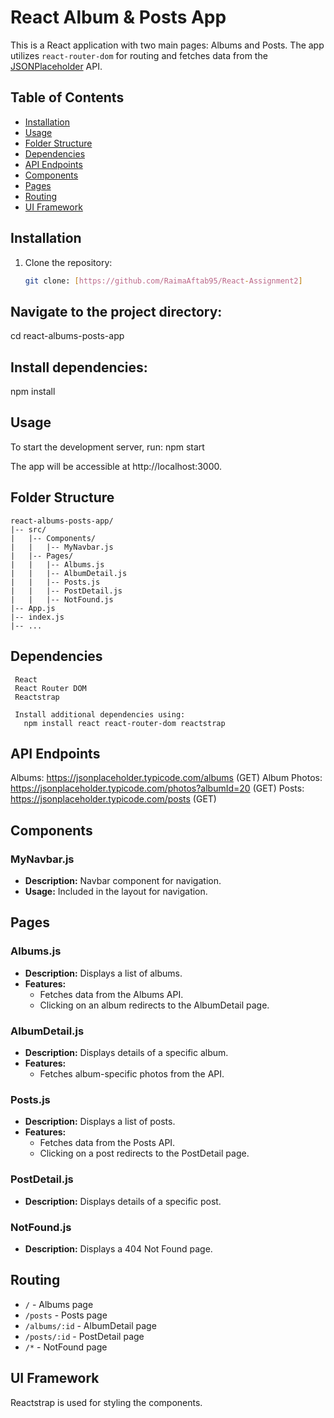 # React Album & Posts App

This is a React application with two main pages: Albums and Posts. The app utilizes `react-router-dom` for routing and fetches data from the [JSONPlaceholder](https://jsonplaceholder.typicode.com/) API.

## Table of Contents

- [Installation](#installation)
- [Usage](#usage)
- [Folder Structure](#folder-structure)
- [Dependencies](#dependencies)
- [API Endpoints](#api-endpoints)
- [Components](#components)
- [Pages](#pages)
- [Routing](#routing)
- [UI Framework](#ui-framework)

## Installation

1. Clone the repository:

   ```bash
   git clone: [https://github.com/RaimaAftab95/React-Assignment2]

## Navigate to the project directory: 
   cd react-albums-posts-app
   
## Install dependencies:
   npm install

## Usage
To start the development server, run:
   npm start

The app will be accessible at http://localhost:3000.

## Folder Structure

```
react-albums-posts-app/
|-- src/
|   |-- Components/
|   |   |-- MyNavbar.js
|   |-- Pages/
|   |   |-- Albums.js
|   |   |-- AlbumDetail.js
|   |   |-- Posts.js
|   |   |-- PostDetail.js
|   |   |-- NotFound.js
|-- App.js
|-- index.js
|-- ...
```

## Dependencies
     React
     React Router DOM
     Reactstrap

     Install additional dependencies using:
       npm install react react-router-dom reactstrap

## API Endpoints
Albums: https://jsonplaceholder.typicode.com/albums (GET)
Album Photos: https://jsonplaceholder.typicode.com/photos?albumId=20 (GET)
Posts: https://jsonplaceholder.typicode.com/posts (GET)

## Components

### MyNavbar.js

- **Description:** Navbar component for navigation.
- **Usage:** Included in the layout for navigation.

## Pages

### Albums.js

- **Description:** Displays a list of albums.
- **Features:**
  - Fetches data from the Albums API.
  - Clicking on an album redirects to the AlbumDetail page.

### AlbumDetail.js

- **Description:** Displays details of a specific album.
- **Features:**
  - Fetches album-specific photos from the API.

### Posts.js

- **Description:** Displays a list of posts.
- **Features:**
  - Fetches data from the Posts API.
  - Clicking on a post redirects to the PostDetail page.

### PostDetail.js

- **Description:** Displays details of a specific post.

### NotFound.js

- **Description:** Displays a 404 Not Found page.

## Routing

- `/` - Albums page
- `/posts` - Posts page
- `/albums/:id` - AlbumDetail page
- `/posts/:id` - PostDetail page
- `/*` - NotFound page
## UI Framework
Reactstrap is used for styling the components.

